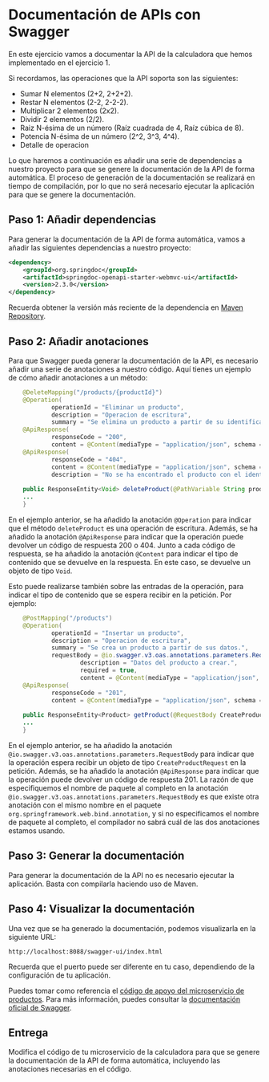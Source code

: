 # Documentación de APIs con Swagger

En este ejercicio vamos a documentar la API de la calculadora que hemos implementado en el ejercicio 1.

Si recordamos, las operaciones que la API soporta son las siguientes:
- Sumar N elementos (2+2, 2+2+2).
- Restar N elementos (2-2, 2-2-2).
- Multiplicar 2 elementos (2x2).
- Dividir 2 elementos (2/2).
- Raiz N-ésima de un número (Raíz cuadrada de 4, Raíz cúbica de 8).
- Potencia N-ésima de un número (2^2, 3^3, 4^4).
- Detalle de operacion

Lo que haremos a continuación es añadir una serie de dependencias a nuestro proyecto para que se genere la documentación de la API de forma automática.
El proceso de generación de la documentación se realizará en tiempo de compilación, por lo que no será necesario ejecutar la aplicación para que se genere la documentación.

## Paso 1: Añadir dependencias

Para generar la documentación de la API de forma automática, vamos a añadir las siguientes dependencias a nuestro proyecto:

```xml
<dependency>
    <groupId>org.springdoc</groupId>
    <artifactId>springdoc-openapi-starter-webmvc-ui</artifactId>
    <version>2.3.0</version>
</dependency>
```

Recuerda obtener la versión más reciente de la dependencia en [Maven Repository](https://mvnrepository.com/artifact/org.springdoc/springdoc-openapi-starter-webmvc-ui).


## Paso 2: Añadir anotaciones

Para que Swagger pueda generar la documentación de la API, es necesario añadir una serie de anotaciones a nuestro código. Aquí tienes un ejemplo de cómo añadir anotaciones a un método:

```java
    @DeleteMapping("/products/{productId}")
    @Operation(
            operationId = "Eliminar un producto",
            description = "Operacion de escritura",
            summary = "Se elimina un producto a partir de su identificador.")
    @ApiResponse(
            responseCode = "200",
            content = @Content(mediaType = "application/json", schema = @Schema(implementation = Void.class)))
    @ApiResponse(
            responseCode = "404",
            content = @Content(mediaType = "application/json", schema = @Schema(implementation = Void.class)),
            description = "No se ha encontrado el producto con el identificador indicado.")
      
    public ResponseEntity<Void> deleteProduct(@PathVariable String productId) {
    ...
    }
```

En el ejemplo anterior, se ha añadido la anotación `@Operation` para indicar que el método `deleteProduct` es una operación de escritura. Además, se ha añadido la anotación `@ApiResponse` para indicar que la operación puede devolver un código de respuesta 200 o 404.
Junto a cada código de respuesta, se ha añadido la anotación `@Content` para indicar el tipo de contenido que se devuelve en la respuesta. En este caso, se devuelve un objeto de tipo `Void`.

Esto puede realizarse también sobre las entradas de la operación, para indicar el tipo de contenido que se espera recibir en la petición. Por ejemplo:

```java
    @PostMapping("/products")
    @Operation(
            operationId = "Insertar un producto",
            description = "Operacion de escritura",
            summary = "Se crea un producto a partir de sus datos.",
            requestBody = @io.swagger.v3.oas.annotations.parameters.RequestBody(
                    description = "Datos del producto a crear.",
                    required = true,
                    content = @Content(mediaType = "application/json", schema = @Schema(implementation = CreateProductRequest.class))))
    @ApiResponse(
            responseCode = "201",
            content = @Content(mediaType = "application/json", schema = @Schema(implementation = Product.class)))
            
    public ResponseEntity<Product> getProduct(@RequestBody CreateProductRequest request) {
    ...
    }
```

En el ejemplo anterior, se ha añadido la anotación `@io.swagger.v3.oas.annotations.parameters.RequestBody` para indicar que la operación espera recibir un objeto de tipo `CreateProductRequest` en la petición. Además, se ha añadido la anotación `@ApiResponse` para indicar que la operación puede devolver un código de respuesta 201.
La razón de que especifiquemos el nombre de paquete al completo en la anotación `@io.swagger.v3.oas.annotations.parameters.RequestBody` es que existe otra anotación con el mismo nombre en el paquete ` org.springframework.web.bind.annotation`, y si no especificamos el nombre de paquete al completo, el compilador no sabrá cuál de las dos anotaciones estamos usando.

## Paso 3: Generar la documentación

Para generar la documentación de la API no es necesario ejecutar la aplicación. Basta con compilarla haciendo uso de Maven.


## Paso 4: Visualizar la documentación

Una vez que se ha generado la documentación, podemos visualizarla en la siguiente URL:

```
http://localhost:8088/swagger-ui/index.html
```

Recuerda que el puerto puede ser diferente en tu caso, dependiendo de la configuración de tu aplicación.

Puedes tomar como referencia el [código de apoyo del microservicio de productos](https://github.com/UnirCs/back-end-inventory-products/blob/master/src/main/java/com/unir/products/controller/ProductsController.java).
Para más información, puedes consultar la [documentación oficial de Swagger](https://swagger.io/docs/).

## Entrega

Modifica el código de tu microservicio de la calculadora para que se genere la documentación de la API de forma automática, incluyendo las anotaciones necesarias en el código.
